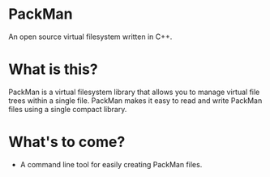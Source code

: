 # PackMan
An open source virtual filesystem written in C++.

# What is this?
PackMan is a virtual filesystem library that allows you to manage virtual file trees within a single file. PackMan makes it easy to read and write PackMan files using a single compact library.

# What's to come?
- A command line tool for easily creating PackMan files.
